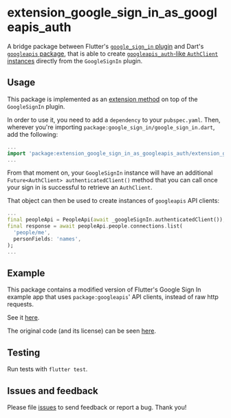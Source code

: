 # extension_google_sign_in_as_googleapis_auth

A bridge package between Flutter's [`google_sign_in` plugin](https://pub.dev/packages/google_sign_in) and Dart's [`googleapis` package](https://pub.dev/packages/googleapis), that is able to create [`googleapis_auth`-like `AuthClient` instances](https://pub.dev/documentation/googleapis_auth/latest/googleapis_auth.auth/AuthClient-class.html) directly from the `GoogleSignIn` plugin.

## Usage

This package is implemented as an [extension method](https://dart.dev/guides/language/extension-methods) on top of the `GoogleSignIn` plugin.

In order to use it, you need to add a `dependency` to your `pubspec.yaml`. Then, wherever you're importing `package:google_sign_in/google_sign_in.dart`, add the following:

```dart
...
import 'package:extension_google_sign_in_as_googleapis_auth/extension_google_sign_in_as_googleapis_auth.dart';
...
```

From that moment on, your `GoogleSignIn` instance will have an additional `Future<AuthClient> authenticatedClient()` method that you can call once your sign in is successful to retrieve an `AuthClient`.

That object can then be used to create instances of `googleapis` API clients:

```dart
...
final peopleApi = PeopleApi(await _googleSignIn.authenticatedClient());
final response = await peopleApi.people.connections.list(
  'people/me',
  personFields: 'names',
);
...
```

## Example

This package contains a modified version of Flutter's Google Sign In example app that uses `package:googleapis`' API clients, instead of raw http requests.

See it [here](https://github.com/flutter/plugins/blob/master/packages/google_sign_in/extension_google_sign_in_as_googleapis_auth/example/lib/main.dart).

The original code (and its license) can be seen [here](https://github.com/flutter/plugins/tree/master/packages/google_sign_in/google_sign_in/example/lib/main.dart).

## Testing

Run tests with `flutter test`.

## Issues and feedback

Please file [issues](https://github.com/flutter/flutter/issues/new)
to send feedback or report a bug. Thank you!
